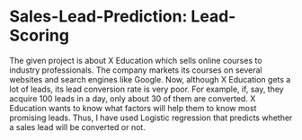 # Sales-Lead-Prediction: Lead-Scoring
The given project is about X Education which sells online courses to industry professionals. The company markets its courses on several websites and search engines like Google. Now, although X Education gets a lot of leads, its lead conversion rate is very poor. For example, if, say, they acquire 100 leads in a day, only about 30 of them are converted.
X Education wants to know what factors will help them to know most promising leads. Thus, I have used Logistic regression that predicts whether a sales lead will be converted or not.


